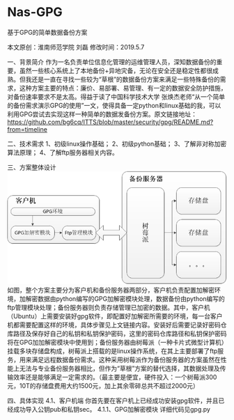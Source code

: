# Nas-GPG
基于GPG的简单数据备份方案

本文原创：淮南师范学院 刘磊
修改时间：2019.5.7

一、背景简介
	作为一名负责单位信息化管理的运维管理人员，深知数据备份的重要，虽然一些核心系统上了本地备份+异地灾备，无论在安全还是稳定性都很成熟。但我还是一直在寻找一些较为“草根”的数据备份方案来满足一些特殊备份的需求，这种方案主要的特点：廉价、易部署、易管理、有一定的数据安全防护措施，对备份速率要求不是太高。得益于读了中国科学技术大学 张焕杰老师“从一个简单的备份需求演示GPG的使用”一文，使得具备一定python和linux基础的我，可以利用GPG尝试去实现这样一种简单的数据发备份方案。原文链接地址：https://github.com/bg6cq/ITTS/blob/master/security/gpg/README.md?from=timeline  

二、技术需求
	1、初级linux操作基础；
	2、初级python基础；
	3、了解非对称加密算法原理；
	4、了解ftp服务器相关内容。

三、方案整体设计
	![image](https://github.com/HnnuLiulei/Nas-GPG/blob/master/img/frame.png)
	如图，整个方案主要分为客户机和备份服务器两部分，客户机负责配置加解密环境，加解密数据由python编写的GPG加解密模块处理，数据备份由python编写的ftp管理模块处理；备份服务器则负责存储管理已加密的数据。其中，客户机（Ubuntu）上需要安装好gpg软件，即配置好加解密所需要的环境，每一台客户机都需要配置这样的环境，具体步骤见上文链接内容。安装好后需要记录好密码仓库路径及保存好自己的私钥和私钥保护密码，这里的密码仓库路径和私钥保护密码将在GPG加加解密模块中使用到；备份服务器由树莓派（一种卡片式微型计算机）挂载多块存储盘构成，树莓派上搭载的是linux操作系统，在其上主要部署了ftp服务，用来满足远程数据备份需求。这种采用树莓派作为备份服务器的方案虽然在性能上无法与专业备份服务器相比，但作为“草根”方案的替代选择，其数据处理及传输效率还是能够满足一定需求的。（最主要是便宜，硬件投入：一个树莓派300元，10T的存储盘费用大约1500元，加上其余零碎总共不超过2000元）

四、具体实现
	4.1、客户机端
		你首先要在客户机上已经成功安装gpg软件，并且已经成功导入公钥pub和私钥sec。
	4.1.1、GPG加解密模块
		详细代码见gpg.py
